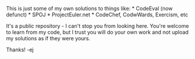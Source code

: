 This is just some of my own solutions to things like:
    * CodeEval (now defunct)
    * SPOJ
    * ProjectEuler.net
    * CodeChef, CodwWards, Exercism, etc

It's a public repository - I can't stop you from looking here. You're welcome
to learn from my code, but I trust you will do your own work and not upload
my solutions as if they were yours.

Thanks!
-ej
